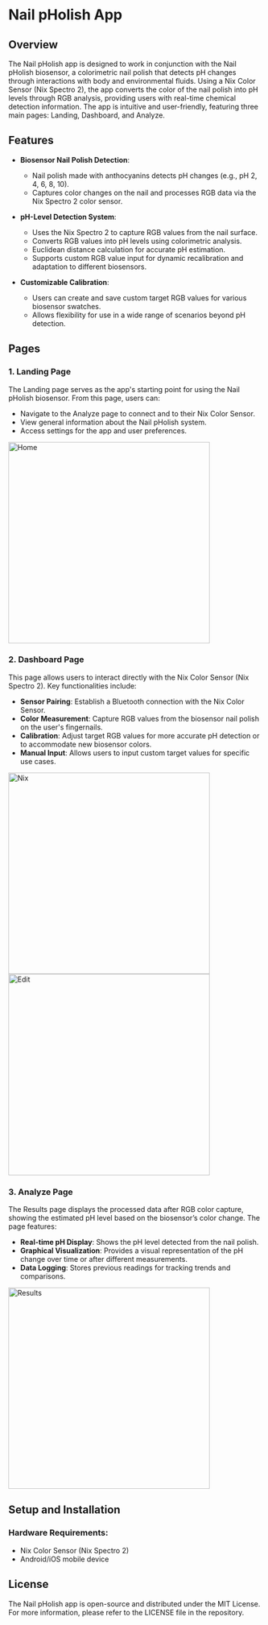 # Nail pHolish App

## Overview
The Nail pHolish app is designed to work in conjunction with the Nail pHolish biosensor, a colorimetric nail polish that detects pH changes through interactions with body and environmental fluids. Using a Nix Color Sensor (Nix Spectro 2), the app converts the color of the nail polish into pH levels through RGB analysis, providing users with real-time chemical detection information. The app is intuitive and user-friendly, featuring three main pages: Landing, Dashboard, and Analyze.

## Features
- **Biosensor Nail Polish Detection**: 
   - Nail polish made with anthocyanins detects pH changes (e.g., pH 2, 4, 6, 8, 10).
   - Captures color changes on the nail and processes RGB data via the Nix Spectro 2 color sensor.
   
- **pH-Level Detection System**:
   - Uses the Nix Spectro 2 to capture RGB values from the nail surface.
   - Converts RGB values into pH levels using colorimetric analysis.
   - Euclidean distance calculation for accurate pH estimation.
   - Supports custom RGB value input for dynamic recalibration and adaptation to different biosensors.

- **Customizable Calibration**:
   - Users can create and save custom target RGB values for various biosensor swatches.
   - Allows flexibility for use in a wide range of scenarios beyond pH detection.

## Pages

### 1. Landing Page
The Landing page serves as the app's starting point for using the Nail pHolish biosensor. From this page, users can:
- Navigate to the Analyze page to connect and to their Nix Color Sensor.
- View general information about the Nail pHolish system.
- Access settings for the app and user preferences.
<img src="https://github.com/user-attachments/assets/7ba81a08-5c24-4031-b81a-5ea6160db586" alt="Home" width="400"/>

### 2. Dashboard Page
This page allows users to interact directly with the Nix Color Sensor (Nix Spectro 2). Key functionalities include:
- **Sensor Pairing**: Establish a Bluetooth connection with the Nix Color Sensor.
- **Color Measurement**: Capture RGB values from the biosensor nail polish on the user's fingernails.
- **Calibration**: Adjust target RGB values for more accurate pH detection or to accommodate new biosensor colors.
- **Manual Input**: Allows users to input custom target values for specific use cases.

<img src="https://github.com/user-attachments/assets/3bb2a1e3-ba87-46a3-a8a8-0cd375b705b6" alt="Nix" width="400"/>
<img src="https://github.com/user-attachments/assets/e5b07c16-ce37-4c11-b7dc-8d77cef5208f" alt="Edit" width="400"/>

### 3. Analyze Page
The Results page displays the processed data after RGB color capture, showing the estimated pH level based on the biosensor’s color change. The page features:
- **Real-time pH Display**: Shows the pH level detected from the nail polish.
- **Graphical Visualization**: Provides a visual representation of the pH change over time or after different measurements.
- **Data Logging**: Stores previous readings for tracking trends and comparisons.

<img src="https://github.com/user-attachments/assets/a44f6474-6d17-45e1-9b54-c36b25cb5b20" alt="Results" width="400"/>

## Setup and Installation

### Hardware Requirements:
- Nix Color Sensor (Nix Spectro 2)
- Android/iOS mobile device

## License
The Nail pHolish app is open-source and distributed under the MIT License. For more information, please refer to the LICENSE file in the repository.




